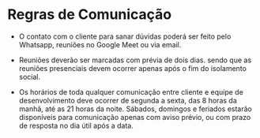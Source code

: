 # Regras de Comunicação


- O contato com o cliente para sanar dúvidas poderá ser feito pelo Whatsapp, reuniões no Google Meet ou via email.

- Reuniões deverão ser marcadas com prévia de dois dias. sendo que as reuniões presenciais devem ocorrer apenas após o fim do isolamento social.



- Os horários de toda qualquer comunicação entre cliente e equipe de desenvolvimento deve ocorrer de segunda a sexta, das 8 horas da manhã, até as 21 horas da noite. Sábados, domingos e feriados estarão disponíveis para comunicação apenas com aviso prévio, ou com prazo de resposta no dia útil após a data. 

